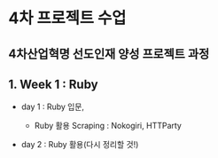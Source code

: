 # 4차 프로젝트 수업
4차산업혁명 선도인재 양성 프로젝트 과정 
---
## 1. Week 1 : Ruby
- day 1 : Ruby 입문,
    * Ruby 활용 Scraping : Nokogiri, HTTParty

- day 2 : Ruby 활용(다시 정리할 것!)